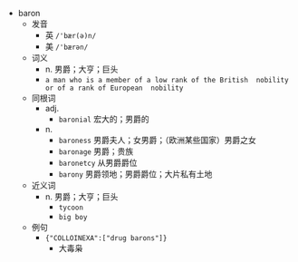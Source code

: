 - baron
  - 发音
    - 英 `/'bær(ə)n/`
    - 美 `/'bærən/`
  - 词义
    - n. 男爵；大亨；巨头
    - `a man who is a member of a low rank of the British  nobility  or of a rank of European  nobility `
  - 同根词
    - adj.
      - `baronial` 宏大的；男爵的
    - n.
      - `baroness` 男爵夫人；女男爵；（欧洲某些国家）男爵之女
      - `baronage` 男爵；贵族
      - `baronetcy` 从男爵爵位
      - `barony` 男爵领地；男爵爵位；大片私有土地
  - 近义词
    - n. 男爵；大亨；巨头
      - `tycoon`
      - `big boy`
  - 例句
    - `{"COLLOINEXA":["drug barons"]}`
      - 大毒枭

